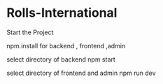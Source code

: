 ﻿# Rolls-International
Start the Project 

npm.install for backend , frontend ,admin 

select directory of backend 
npm start 

select directory of frontend and admin 
npm run dev 

